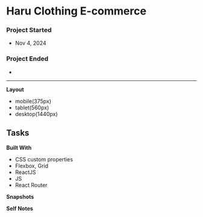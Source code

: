 # Haru Clothing E-commerce

### Project Started
- Nov 4, 2024

### Project Ended
- 
---

**Layout**
- mobile(375px)
- tablet(560px)
- desktop(1440px)

**Tasks**
- 

**Built With**
- CSS custom properties
- Flexbox, Grid
- ReactJS
- JS
- React Router

**Snapshots**


**Self Notes**


